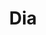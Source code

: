 ---
title: "Dia"
url: /ciudad-autonoma-de-buenos-aires/dia-avenida-independencia-2/
shop: comodidad
---
